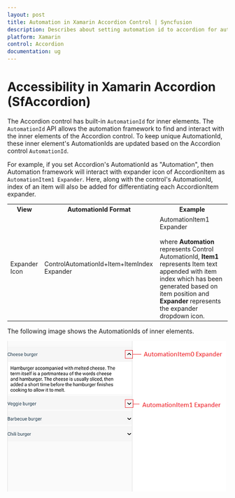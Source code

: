 ```yaml
---
layout: post 
title: Automation in Xamarin Accordion Control | Syncfusion
description: Describes about setting automation id to accordion for automation framework to find and interact with control inner elements.
platform: Xamarin
control: Accordion
documentation: ug
---
```

# Accessibility in Xamarin Accordion (SfAccordion)

The Accordion control has built-in `AutomationId` for inner elements. The `AutomationId` API allows the automation framework to find and interact with the inner elements of the Accordion control. To keep unique AutomationId, these inner element's AutomationIds are updated based on the Accordion control `AutomationId`. 

For example, if you set Accordion's AutomationId as "Automation", then Automation framework will interact with expander icon of AccordionItem  as `AutomationItem1 Expander`. Here, along with the control's AutomationId, index of an item will also be added for differentiating each AccordionItem expander. 

<table>
<tr>
<th align="center" >View</th>
<th align="center" >AutomationId Format</th>
<th align="center" >Example</th>
</tr>

<tr>
<td>Expander Icon</td>
<td>ControlAutomationId+Item+ItemIndex Expander</td>
<td>
AutomationItem1 Expander<br/><br/>
where <b>Automation</b> represents Control AutomationId, <b>Item1</b> represents Item text appended with item index which has been generated based on item position and <b>Expander</b> represents the expander dropdown icon. 
</td>
</tr>
</table>

The following image shows the AutomationIds of inner elements.

![Automation id for accordion](accordion_images/AccordionAutomationImage.png)